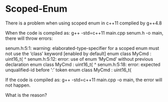 # Scoped-Enum
There is a problem when using scoped enum in c++11 complied by g++4.8

When the code is compiled as: g++ -std=c++11 main.cpp senum.h -o main, there will throw errors:

senum.h:5:1: warning: elaborated-type-specifier for a scoped enum must not use the ‘class’ keyword [enabled by default]
 enum class MyCmd : uint16_t{
 ^
senum.h:5:12: error: use of enum ‘MyCmd’ without previous declaration
 enum class MyCmd : uint16_t{
            ^
senum.h:5:18: error: expected unqualified-id before ‘:’ token
 enum class MyCmd : uint16_t{

If the code is compiled as: g++ -std=c++11 main.cpp -o main, the error will not happen.


What is the reason?

